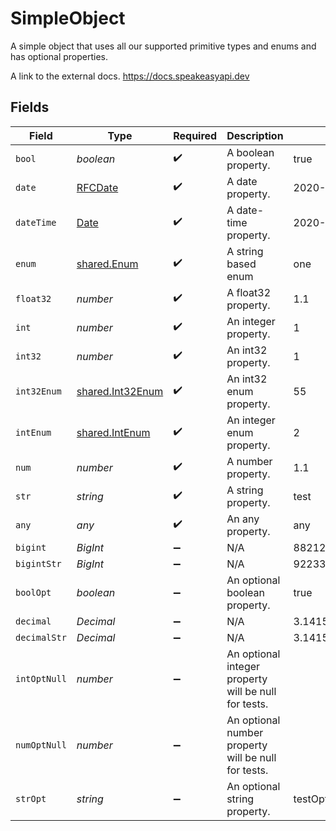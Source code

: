 # SimpleObject

A simple object that uses all our supported primitive types and enums and has optional properties.

A link to the external docs.
<https://docs.speakeasyapi.dev>


## Fields

| Field                                                                                         | Type                                                                                          | Required                                                                                      | Description                                                                                   | Example                                                                                       |
| --------------------------------------------------------------------------------------------- | --------------------------------------------------------------------------------------------- | --------------------------------------------------------------------------------------------- | --------------------------------------------------------------------------------------------- | --------------------------------------------------------------------------------------------- |
| `bool`                                                                                        | *boolean*                                                                                     | :heavy_check_mark:                                                                            | A boolean property.                                                                           | true                                                                                          |
| `date`                                                                                        | [RFCDate](../../../types/rfcdate.md)                                                          | :heavy_check_mark:                                                                            | A date property.                                                                              | 2020-01-01                                                                                    |
| `dateTime`                                                                                    | [Date](https://developer.mozilla.org/en-US/docs/Web/JavaScript/Reference/Global_Objects/Date) | :heavy_check_mark:                                                                            | A date-time property.                                                                         | 2020-01-01T00:00:00.000001Z                                                                   |
| `enum`                                                                                        | [shared.Enum](../../../sdk/models/shared/enum.md)                                             | :heavy_check_mark:                                                                            | A string based enum                                                                           | one                                                                                           |
| `float32`                                                                                     | *number*                                                                                      | :heavy_check_mark:                                                                            | A float32 property.                                                                           | 1.1                                                                                           |
| `int`                                                                                         | *number*                                                                                      | :heavy_check_mark:                                                                            | An integer property.                                                                          | 1                                                                                             |
| `int32`                                                                                       | *number*                                                                                      | :heavy_check_mark:                                                                            | An int32 property.                                                                            | 1                                                                                             |
| `int32Enum`                                                                                   | [shared.Int32Enum](../../../sdk/models/shared/int32enum.md)                                   | :heavy_check_mark:                                                                            | An int32 enum property.                                                                       | 55                                                                                            |
| `intEnum`                                                                                     | [shared.IntEnum](../../../sdk/models/shared/intenum.md)                                       | :heavy_check_mark:                                                                            | An integer enum property.                                                                     | 2                                                                                             |
| `num`                                                                                         | *number*                                                                                      | :heavy_check_mark:                                                                            | A number property.                                                                            | 1.1                                                                                           |
| `str`                                                                                         | *string*                                                                                      | :heavy_check_mark:                                                                            | A string property.                                                                            | test                                                                                          |
| `any`                                                                                         | *any*                                                                                         | :heavy_check_mark:                                                                            | An any property.                                                                              | any                                                                                           |
| `bigint`                                                                                      | *BigInt*                                                                                      | :heavy_minus_sign:                                                                            | N/A                                                                                           | 8821239038968084                                                                              |
| `bigintStr`                                                                                   | *BigInt*                                                                                      | :heavy_minus_sign:                                                                            | N/A                                                                                           | 9223372036854775808                                                                           |
| `boolOpt`                                                                                     | *boolean*                                                                                     | :heavy_minus_sign:                                                                            | An optional boolean property.                                                                 | true                                                                                          |
| `decimal`                                                                                     | *Decimal*                                                                                     | :heavy_minus_sign:                                                                            | N/A                                                                                           | 3.141592653589793                                                                             |
| `decimalStr`                                                                                  | *Decimal*                                                                                     | :heavy_minus_sign:                                                                            | N/A                                                                                           | 3.14159265358979344719667586                                                                  |
| `intOptNull`                                                                                  | *number*                                                                                      | :heavy_minus_sign:                                                                            | An optional integer property will be null for tests.                                          |                                                                                               |
| `numOptNull`                                                                                  | *number*                                                                                      | :heavy_minus_sign:                                                                            | An optional number property will be null for tests.                                           |                                                                                               |
| `strOpt`                                                                                      | *string*                                                                                      | :heavy_minus_sign:                                                                            | An optional string property.                                                                  | testOptional                                                                                  |